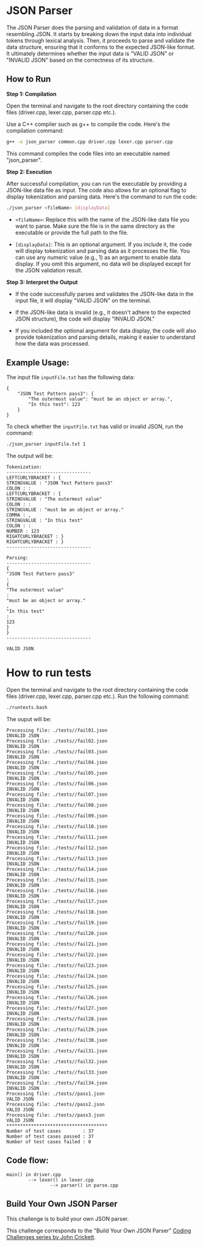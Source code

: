 # JSON Parser

The JSON Parser does the parsing and validation of data in a format resembling JSON. It starts by breaking down the input data into individual tokens through lexical analysis. Then, it proceeds to parse and validate the data structure, ensuring that it conforms to the expected JSON-like format. It ultimately determines whether the input data is "VALID JSON" or "INVALID JSON" based on the correctness of its structure.


## How to Run

**Step 1: Compilation**
   
Open the terminal and navigate to the root directory containing the code files (driver.cpp, lexer.cpp, parser.cpp etc.).

Use a C++ compiler such as g++ to compile the code. Here's the compilation command:

```bash
g++ -o json_parser common.cpp driver.cpp lexer.cpp parser.cpp
```

This command compiles the code files into an executable named "json_parser".

**Step 2: Execution**

After successful compilation, you can run the executable by providing a JSON-like data file as input. The code also allows for an optional flag to display tokenization and parsing data. Here's the command to run the code:

```bash
./json_parser <fileName> [displayData]
```

- `<fileName>`: Replace this with the name of the JSON-like data file you want to parse. Make sure the file is in the same directory as the executable or provide the full path to the file.

- `[displayData]`: This is an optional argument. If you include it, the code will display tokenization and parsing data as it processes the file. You can use any numeric value (e.g., 1) as an argument to enable data display. If you omit this argument, no data will be displayed except for the JSON validation result.

**Step 3: Interpret the Output**

   - If the code successfully parses and validates the JSON-like data in the input file, it will display "VALID JSON" on the terminal.

   - If the JSON-like data is invalid (e.g., it doesn't adhere to the expected JSON structure), the code will display "INVALID JSON."

   - If you included the optional argument for data display, the code will also provide tokenization and parsing details, making it easier to understand how the data was processed.


## Example Usage:

The input file `inputFile.txt` has the following data:

```plain
{
    "JSON Test Pattern pass3": {
        "The outermost value": "must be an object or array.",
        "In this test": 123       
    }
}
```

To check whether the `inputFile.txt` has valid or invalid JSON, run the command:
```bash
./json_parser inputFile.txt 1
```

The output will be:

```plain
Tokenization:
-------------------------------
LEFTCURLYBRACKET : {
STRINGVALUE : "JSON Test Pattern pass3"
COLON : :
LEFTCURLYBRACKET : {
STRINGVALUE : "The outermost value"
COLON : :
STRINGVALUE : "must be an object or array."
COMMA : ,
STRINGVALUE : "In this test"
COLON : :
NUMBER : 123
RIGHTCURLYBRACKET : }
RIGHTCURLYBRACKET : }
-------------------------------

Parsing:
-------------------------------
{
"JSON Test Pattern pass3"
:
{
"The outermost value"
:
"must be an object or array."
,
"In this test"
:
123
}
}
-------------------------------

VALID JSON
```


# How to run tests

Open the terminal and navigate to the root directory containing the code files (driver.cpp, lexer.cpp, parser.cpp etc.). Run the following command:

```bash
./runtests.bash
```

The ouput will be:

```plain
Processing file: ./tests//fail01.json
INVALID JSON
Processing file: ./tests//fail02.json
INVALID JSON
Processing file: ./tests//fail03.json
INVALID JSON
Processing file: ./tests//fail04.json
INVALID JSON
Processing file: ./tests//fail05.json
INVALID JSON
Processing file: ./tests//fail06.json
INVALID JSON
Processing file: ./tests//fail07.json
INVALID JSON
Processing file: ./tests//fail08.json
INVALID JSON
Processing file: ./tests//fail09.json
INVALID JSON
Processing file: ./tests//fail10.json
INVALID JSON
Processing file: ./tests//fail11.json
INVALID JSON
Processing file: ./tests//fail12.json
INVALID JSON
Processing file: ./tests//fail13.json
INVALID JSON
Processing file: ./tests//fail14.json
INVALID JSON
Processing file: ./tests//fail15.json
INVALID JSON
Processing file: ./tests//fail16.json
INVALID JSON
Processing file: ./tests//fail17.json
INVALID JSON
Processing file: ./tests//fail18.json
INVALID JSON
Processing file: ./tests//fail19.json
INVALID JSON
Processing file: ./tests//fail20.json
INVALID JSON
Processing file: ./tests//fail21.json
INVALID JSON
Processing file: ./tests//fail22.json
INVALID JSON
Processing file: ./tests//fail23.json
INVALID JSON
Processing file: ./tests//fail24.json
INVALID JSON
Processing file: ./tests//fail25.json
INVALID JSON
Processing file: ./tests//fail26.json
INVALID JSON
Processing file: ./tests//fail27.json
INVALID JSON
Processing file: ./tests//fail28.json
INVALID JSON
Processing file: ./tests//fail29.json
INVALID JSON
Processing file: ./tests//fail30.json
INVALID JSON
Processing file: ./tests//fail31.json
INVALID JSON
Processing file: ./tests//fail32.json
INVALID JSON
Processing file: ./tests//fail33.json
INVALID JSON
Processing file: ./tests//fail34.json
INVALID JSON
Processing file: ./tests//pass1.json
VALID JSON
Processing file: ./tests//pass2.json
VALID JSON
Processing file: ./tests//pass3.json
VALID JSON
*************************************
Number of test cases        : 37
Number of test cases passed : 37
Number of test cases failed : 0
```


## Code flow:

```plain
main() in driver.cpp
		--> lexer() in lexer.cpp
                --> parser() in parse.cpp
```


## Build Your Own JSON Parser

This challenge is to build your own JSON parser.

This challenge corresponds to the "Build Your Own JSON Parser" [Coding Challenges series by John Crickett](https://codingchallenges.fyi/challenges/challenge-json-parser).
